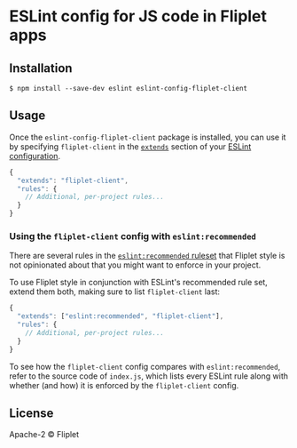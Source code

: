 # ESLint config for JS code in Fliplet apps


## Installation

```
$ npm install --save-dev eslint eslint-config-fliplet-client
```


## Usage

Once the `eslint-config-fliplet-client` package is installed, you can use it by specifying `fliplet-client` in the [`extends`](http://eslint.org/docs/user-guide/configuring#extending-configuration-files) section of your [ESLint configuration](http://eslint.org/docs/user-guide/configuring).

```js
{
  "extends": "fliplet-client",
  "rules": {
    // Additional, per-project rules...
  }
}
```

### Using the `fliplet-client` config with `eslint:recommended`

There are several rules in the [`eslint:recommended` ruleset](http://eslint.org/docs/rules/) that Fliplet style is not opinionated about that you might want to enforce in your project.

To use Fliplet style in conjunction with ESLint's recommended rule set, extend them both, making sure to list `fliplet-client` last:

```js
{
  "extends": ["eslint:recommended", "fliplet-client"],
  "rules": {
    // Additional, per-project rules...
  }
}
```

To see how the `fliplet-client` config compares with `eslint:recommended`, refer to the source code of `index.js`, which lists every ESLint rule along with whether (and how) it is enforced by the `fliplet-client` config.


## License

Apache-2 © Fliplet